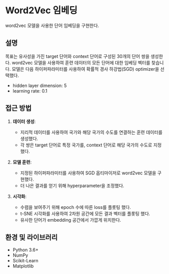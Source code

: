# Word2Vec 임베딩
word2vec 모델을 사용한 단어 임베딩을 구현한다.

## 설명

목표는 유사성을 가진 target 단어와 context 단어로 구성된 30개의 단어 쌍을 생성한다.
word2vec 모델을 사용하여 훈련 데이터의 모든 단어에 대한 임베딩 벡터를 찾습니다. 모델은 다음 하이퍼파라미터를 사용하여 확률적 경사 하강법(SGD) optimizer을 선택했다.
- hidden layer dimension: 5
- learning rate: 0.1

## 접근 방법

1. **데이터 생성**:
    - 지리적 데이터를 사용하여 국가와 해당 국가의 수도를 연결하는 훈련 데이터를 생성했다.
    - 각 쌍은 target 단어로 특정 국가를, context 단어로 해당 국가의 수도로 지정했다.

2. **모델 훈련**:
    - 지정된 하이퍼파라미터를 사용하여 SGD 옵티마이저로 word2vec 모델을 구현했다.
    - 더 나은 결과를 얻기 위해 hyperparameter을 조정했다.

3. **시각화**:
    - 수렴을 보여주기 위해 epoch 수에 따른 loss를 플롯팅 했다.
    - t-SNE 시각화를 사용하여 2차원 공간에 모든 결과 벡터를 플롯팅 했다.
    - 유사한 단어가 embedding 공간에서 가깝게 위치한다.

## 환경 및 라이브러리
- Python 3.6+
- NumPy
- Scikit-Learn
- Matplotlib
